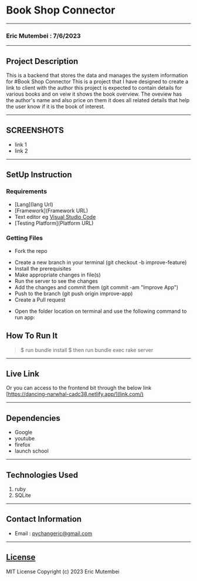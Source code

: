 # Book Shop Connector
*****
### Eric Mutembei : 7/6/2023
****
## Project Description
This is a backend that stores the data and manages the system information for #Book Shop Connector
This is a project that I have designed to create a link to client with the author this project is expected to contain details for various books and on veiw it shows the book overview.
The oveview has the author's name and also price on them it does all related details that help the user know if it is the book of interest.
******

## SCREENSHOTS
- link 1
- link 2


********
## SetUp Instruction
### Requirements
* [Lang](lang Url)
* [Framework](Framework URL)
* Text editor eg [Visual Studio Code](https://code.visualstudio.com/download)
* [Testing Platform](Platform URL)


### Getting Files
* Fork the repo
- Create a new branch in your terminal (git checkout -b improve-feature)
- Install the prerequisites
- Make appropriate changes in file(s)
- Run the server to see the changes
- Add the changes and commit them (git commit -am "Improve App")
- Push to the branch (git push origin improve-app)
- Create a Pull request
* Open the folder location on terminal and use the following command to run app:

## How To Run It
>  $ run bundle install
> $ then run bundle exec rake server

*****
## Live Link
Or you can access to the frontend bit through the below link [https://dancing-narwhal-cadc38.netlify.app/](link.com/)
*****
## Dependencies
- Google
- youtube
- firefox
- launch school
*****
## Technologies Used
1. ruby
3. SQLite
*****
## Contact Information
* Email : pychangeric@gmail.com
*****
## [License](LICENSE)
MIT License
Copyright (c) 2023 Eric Mutembei